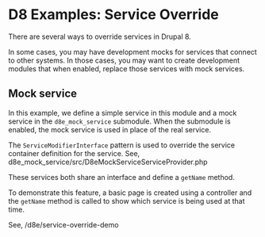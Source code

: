 # D8 Examples: Service Override

There are several ways to override services in Drupal 8.

In some cases, you may have development mocks for services that connect to other systems. In those cases, you may want to create development modules that when enabled, replace those services with mock services.

## Mock service

In this example, we define a simple service in this module and a mock service in the `d8e_mock_service` submodule. When the submodule is enabled, the mock service is used in place of the real service.

The `ServiceModifierInterface` pattern is used to override the service container definition for the service. See, d8e_mock_service/src/D8eMockServiceServiceProvider.php

These services both share an interface and define a `getName` method.

To demonstrate this feature, a basic page is created using a controller and the `getName` method is called to show which service is being used at that time.

See, /d8e/service-override-demo